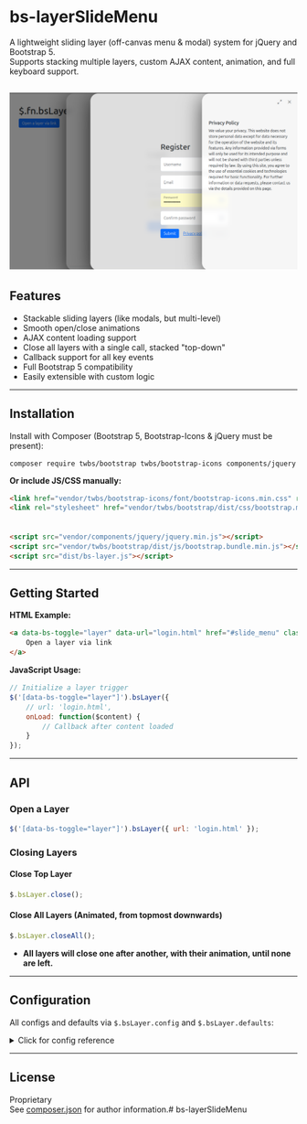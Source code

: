 # bs-layerSlideMenu

A lightweight sliding layer (off-canvas menu & modal) system for jQuery and Bootstrap 5.  
Supports stacking multiple layers, custom AJAX content, animation, and full keyboard support.

![](demo/img.png)
---

## Features

- Stackable sliding layers (like modals, but multi-level)
- Smooth open/close animations
- AJAX content loading support
- Close all layers with a single call, stacked "top-down"
- Callback support for all key events
- Full Bootstrap 5 compatibility
- Easily extensible with custom logic

---

## Installation

Install with Composer (Bootstrap 5, Bootstrap-Icons & jQuery must be present):

```
composer require twbs/bootstrap twbs/bootstrap-icons components/jquery
```

**Or include JS/CSS manually:**

```html
<link href="vendor/twbs/bootstrap-icons/font/bootstrap-icons.min.css" rel="stylesheet">
<link rel="stylesheet" href="vendor/twbs/bootstrap/dist/css/bootstrap.min.css">


<script src="vendor/components/jquery/jquery.min.js"></script>
<script src="vendor/twbs/bootstrap/dist/js/bootstrap.bundle.min.js"></script>
<script src="dist/bs-layer.js"></script>
```

---

## Getting Started

**HTML Example:**

```html
<a data-bs-toggle="layer" data-url="login.html" href="#slide_menu" class="btn btn-primary">
    Open a layer via link
</a>
```

**JavaScript Usage:**

```javascript
// Initialize a layer trigger
$('[data-bs-toggle="layer"]').bsLayer({
    // url: 'login.html',
    onLoad: function($content) {
        // Callback after content loaded
    }
});
```

---

## API

### Open a Layer

```javascript
$('[data-bs-toggle="layer"]').bsLayer({ url: 'login.html' });
```

### Closing Layers

#### Close Top Layer

```javascript
$.bsLayer.close();
```

#### Close All Layers (Animated, from topmost downwards)

```javascript
$.bsLayer.closeAll();
```

- **All layers will close one after another, with their animation, until none are left.**

---

## Configuration

All configs and defaults via `$.bsLayer.config` and `$.bsLayer.defaults`:

<details>
<summary>Click for config reference</summary>

```js
$.bsLayer = {
    config: {
        distanceBetweenLayers: 100,     // px distance offset (visually stacks)
        animationDuration: 400,         // ms, animation duration
        zIndexStart: 1050,              // base z-index
        parent: 'body',                  // where layers will be appended
        icons: {
            close: 'bi bi-x-lg',
            maximize: 'bi bi-arrows-angle-expand',
            minimize: 'bi bi-arrows-angle-contract',
        }
    },
    defaults: {
        width: undefined,               // custom width
        backdrop: 'static',             // show backdrop
        url: null,                      // load AJAX url
        closeable: true,                // show close control
        queryParams(params) { return params; },  // param processing on AJAX
        onAll: function(eventName, ...args) {},  // global event callback
        onLoad: function($content) {},
        onShow: function($layer) {},
        onShown: function($layer) {},
        onHide: function() {},
        onHidden: function() {}
    },
    ...
};
```
</details>

---

## License

Proprietary  
See [composer.json](composer.json) for author information.# bs-layerSlideMenu

